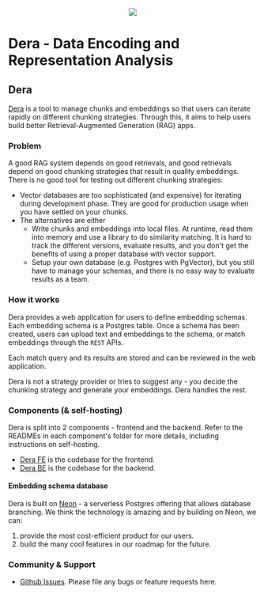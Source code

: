 <p align="center">
<img src="https://avatars.githubusercontent.com/u/156977686?s=96&v=4">
</p>

# Dera - Data Encoding and Representation Analysis

## Dera
[Dera](https://getdera.com) is a tool to manage chunks and embeddings so that users can iterate rapidly on different chunking strategies. Through this, it aims to help users build better Retrieval-Augmented Generation (RAG) apps.

### Problem
A good RAG system depends on good retrievals, and good retrievals depend on good chunking strategies that result in quality embeddings. There is no good tool for testing out different chunking strategies:
  - Vector databases are too sophisticated (and expensive) for iterating during development phase. They are good for production usage when you have settled on your chunks.
  - The alternatives are either
    - Write chunks and embeddings into local files. At runtime, read them into memory and use a library to do similarity matching. It is hard to track the different versions, evaluate results, and you don't get the benefits of using a proper database with vector support.
    - Setup your own database (e.g. Postgres with PgVector), but you still have to manage your schemas, and there is no easy way to evaluate results as a team.

### How it works
Dera provides a web application for users to define embedding schemas. Each embedding schema is a Postgres table. Once a schema has been created, users can upload text and embeddings to the schema, or match embeddings through the `REST` APIs.

Each match query and its results are stored and can be reviewed in the web application.

Dera is not a strategy provider or tries to suggest any - you decide the chunking strategy and generate your embeddings. Dera handles the rest.

### Components (& self-hosting)
Dera is split into 2 components - frontend and the backend. Refer to the READMEs in each component's folder for more details, including instructions on self-hosting.
- [Dera FE](/dera-fe/) is the codebase for the frontend.
- [Dera BE](/dera-be/) is the codebase for the backend.

#### Embedding schema database
Dera is built on [Neon](https://neon.tech/) - a serverless Postgres offering that allows database branching. We think the technology is amazing and by building on Neon, we can:
1. provide the most cost-efficient product for our users.
2. build the many cool features in our roadmap for the future.

### Community & Support
- [Github Issues](https://github.com/getdera/dera/issues). Please file any bugs or feature requests here.
